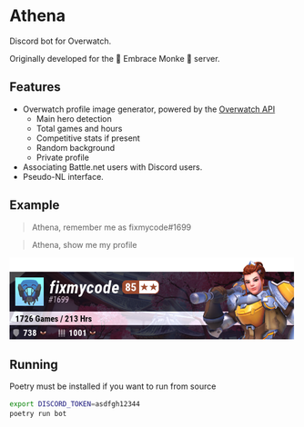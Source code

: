 # Athena

Discord bot for Overwatch. 

Originally developed for the 🐒 Embrace Monke 🐒 server.

## Features

* Overwatch profile image generator, powered by the [Overwatch API](https://ow-api.com/)
    * Main hero detection
    * Total games and hours
    * Competitive stats if present
    * Random background
    * Private profile
* Associating Battle.net users with Discord users.
* Pseudo-NL interface.

## Example

> Athena, remember me as fixmycode#1699

> Athena, show me my profile

![fixmycode#1699](./example/badge.png)

## Running

Poetry must be installed if you want to run from source

```bash
export DISCORD_TOKEN=asdfgh12344 
poetry run bot
```